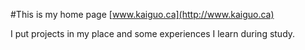 #This is my home page
  [www.kaiguo.ca](http://www.kaiguo.ca)
  
  I put projects in my place and some experiences I learn during study.
  
